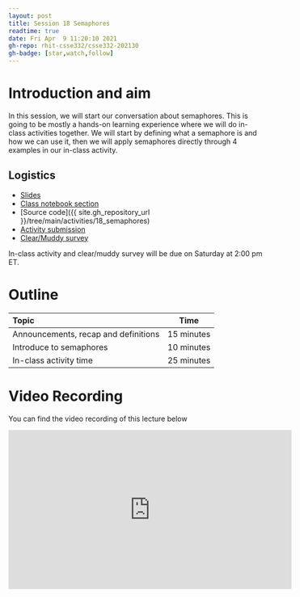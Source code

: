 ```yaml
---
layout: post
title: Session 18 Semaphores
readtime: true
date: Fri Apr  9 11:20:10 2021
gh-repo: rhit-csse332/csse332-202130
gh-badge: [star,watch,follow]
---
```


# Introduction and aim
In this session, we will start our conversation about semaphores. This is going to be mostly a
hands-on learning experience where we will do in-class activities together. We will start by
defining what a semaphore is and how we can use it, then we will apply semaphores directly through 4
examples in our in-class activity.

## Logistics
* [Slides](https://rosehulman-my.sharepoint.com/:p:/g/personal/noureddi_rose-hulman_edu/ESOpQoj830lAu2b_Rm9M120BCu6RrjWvn_ns_98s7uFpUg?e=zndPbu)
* [Class notebook section](https://rosehulman-my.sharepoint.com/personal/noureddi_rose-hulman_edu/_layouts/OneNote.aspx?id=%2Fpersonal%2Fnoureddi_rose-hulman_edu%2FDocuments%2FClass%20Notebooks%2FCSSE%20332%20Operating%20Systems&wd=target%28_Content%20Library%2FSection%2018.one%7C5940E221-67CA-7F4D-9060-9FD3C10FFCDD%2F%29)
* [Source code]({{ site.gh_repository_url }}/tree/main/activities/18_semaphores)
* [Activity submission](https://moodle.rose-hulman.edu/mod/assign/view.php?id=2708160)
* [Clear/Muddy survey](https://moodle.rose-hulman.edu/mod/quiz/view.php?id=2785938)

In-class activity and clear/muddy survey will be due on Saturday at 2:00 pm ET.

# Outline

|           Topic             |           Time              |
| :-------------------------- | --------------------------- |
| Announcements, recap and definitions | 15 minutes |
| Introduce to semaphores              | 10 minutes | 
| In-class activity time               | 25 minutes | 


# Video Recording
You can find the video recording of this lecture below

<iframe width="560" height="315" src="https://www.youtube.com/embed/HY-s3fyHrqo" title="YouTube video player" frameborder="0" allow="accelerometer; autoplay; clipboard-write; encrypted-media; gyroscope; picture-in-picture" allowfullscreen></iframe>
